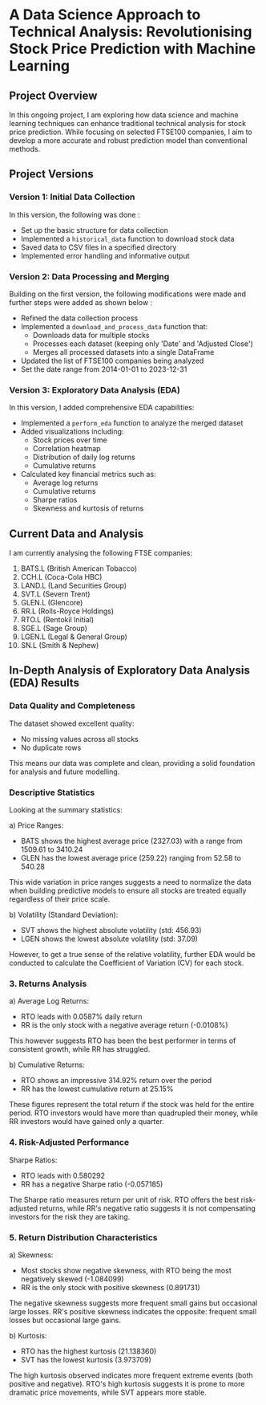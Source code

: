 # A Data Science Approach to Technical Analysis: Revolutionising Stock Price Prediction with Machine Learning

## Project Overview

In this ongoing project, I am exploring how data science and machine learning techniques can enhance traditional technical analysis for stock price prediction. While  focusing on selected FTSE100 companies, I aim  to develop a more accurate and robust prediction model than conventional methods.

## Project Versions

### Version 1: Initial Data Collection

In this version, the following was done :
- Set up the basic structure for data collection
- Implemented a `historical_data` function to download stock data
- Saved data to CSV files in a specified directory
- Implemented error handling and informative output

### Version 2: Data Processing and Merging

Building on the first version, the following modifications were made and further steps were added as shown below  :
- Refined the data collection process
- Implemented a `download_and_process_data` function that:
  - Downloads data for multiple stocks
  - Processes each dataset (keeping only 'Date' and 'Adjusted Close')
  - Merges all processed datasets into a single DataFrame
- Updated the list of FTSE100 companies being analyzed
- Set the date range from 2014-01-01 to 2023-12-31

### Version 3: Exploratory Data Analysis (EDA)

In this version, I added comprehensive EDA capabilities:
- Implemented a `perform_eda` function to analyze the merged dataset
- Added visualizations including:
  - Stock prices over time
  - Correlation heatmap
  - Distribution of daily log returns
  - Cumulative returns
- Calculated key financial metrics such as:
  - Average log returns
  - Cumulative returns
  - Sharpe ratios
  - Skewness and kurtosis of returns
 
## Current Data and Analysis
I am currently analysing the following FTSE companies: 

1. BATS.L (British American Tobacco)
2. CCH.L (Coca-Cola HBC)
3. LAND.L (Land Securities Group)
4. SVT.L (Severn Trent)
5. GLEN.L (Glencore)
6. RR.L (Rolls-Royce Holdings)
7. RTO.L (Rentokil Initial)
8. SGE.L (Sage Group)
9. LGEN.L (Legal & General Group)
10. SN.L (Smith & Nephew)

## In-Depth Analysis of Exploratory Data Analysis (EDA) Results

###  Data Quality and Completeness

The  dataset showed excellent quality:
- No missing values across all stocks
- No duplicate rows

This means our data was complete and clean, providing a solid foundation for  analysis and future modelling.

###  Descriptive Statistics

Looking at the summary statistics:

a) Price Ranges:
   - BATS shows the highest average price (2327.03) with a range from 1509.61 to 3410.24
   - GLEN has the lowest average price (259.22) ranging from 52.58 to 540.28

This wide variation in price ranges suggests a  need to normalize the  data when building predictive models to ensure all stocks are treated equally regardless of their price scale.

b) Volatility (Standard Deviation):
   - SVT shows the highest absolute volatility (std: 456.93)
   - LGEN shows the lowest absolute volatility (std: 37.09)

However, to get a true sense of the relative volatility, further EDA would be conducted to calculate the Coefficient of Variation (CV) for each stock.

### 3. Returns Analysis

a) Average Log Returns:
   - RTO leads with 0.0587% daily return
   - RR is the only stock with a negative average return (-0.0108%)

This however suggests RTO has been the best performer in terms of consistent growth, while RR has struggled.

b) Cumulative Returns:
   - RTO shows an impressive 314.92% return over the period
   - RR has the lowest cumulative return at 25.15%

These figures represent the total return if  the stock was held  for the entire period. RTO investors would have more than quadrupled their money, while RR investors would have gained only a quarter.

### 4. Risk-Adjusted Performance

Sharpe Ratios:
   - RTO leads with 0.580292
   - RR has a negative Sharpe ratio (-0.057185)

The Sharpe ratio measures return per unit of risk. RTO offers the best risk-adjusted returns, while RR's negative ratio suggests it is  not compensating investors for the risk they are taking.

### 5. Return Distribution Characteristics

a) Skewness:
   - Most stocks show negative skewness, with RTO being the most negatively skewed (-1.084099)
   - RR is the only stock with positive skewness (0.891731)

The negative skewness suggests more frequent small gains but occasional large losses. RR's positive skewness indicates the opposite: frequent small losses but occasional large gains.

b) Kurtosis:
   - RTO has the highest kurtosis (21.138360)
   - SVT has the lowest kurtosis (3.973709)

The high  kurtosis observed  indicates more frequent extreme events (both positive and negative). RTO's high kurtosis suggests it is  prone to more dramatic price movements, while SVT appears more stable.

